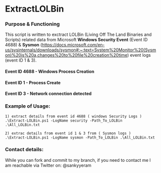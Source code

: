 # ExtractLOLBin

### Purpose & Functioning

This script is written to exctract LOLBin (Living Off The Land Binaries and Scripts) related data from Microsoft **Windows Security Event** (Event ID 4688) & **Sysmon** (https://docs.microsoft.com/en-us/sysinternals/downloads/sysmon#:~:text=System%20Monitor%20(Sysmon)%20is%20a,changes%20to%20file%20creation%20time) event logs  (event ID 1 & 3).

#### Event ID 4688 - Windows Process Creation
#### Event ID 1    - Process Create
#### Event ID 3    - Network connection detected


### Example of Usage:
```
1) extract details from event id 4688 ( windows Security Logs )
.\Extract-LOLBin.ps1 -LogName security -Path_To_LOLBin .\All_LOLBin.txt

2) extrac details from event id 1 & 3 from ( Sysmon logs )
.\Extract-LOLBin.ps1 -LogName sysmon -Path_To_LOLBin .\All_LOLBin.txt

```

### Contact details:

While you can fork and commit to my branch, if you need to contact me I am reachable via Twitter on: @sankyyeram

